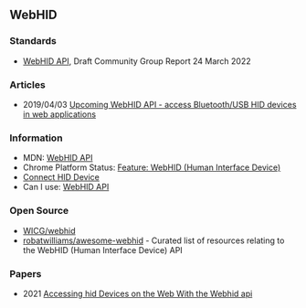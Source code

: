 ## WebHID


### Standards
- [WebHID API](https://wicg.github.io/webhid/), Draft Community Group Report 24 March 2022


### Articles
- 2019/04/03 [Upcoming WebHID API - access Bluetooth/USB HID devices in web applications](https://blog.scottlogic.com/2019/04/03/upcoming-webhid-api.html)


### Information
- MDN: [WebHID API](https://developer.mozilla.org/en-US/docs/Web/API/WebHID_API)
- Chrome Platform Status: [Feature: WebHID (Human Interface Device)](https://chromestatus.com/feature/5172464636133376)
- [Connect HID Device](https://web.dev/hid/)
- Can I use: [WebHID API](https://caniuse.com/webhid)


### Open Source
- [WICG/webhid](https://github.com/WICG/webhid)
- [robatwilliams/awesome-webhid](https://github.com/robatwilliams/awesome-webhid) - Curated list of resources relating to the WebHID (Human Interface Device) API



### Papers
- 2021 [Accessing hid Devices on the Web With the Webhid api](https://arxiv.org/pdf/2104.02392.pdf)


